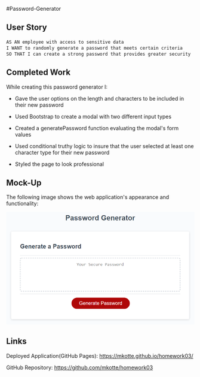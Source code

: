 #Password-Generator

## User Story

```
AS AN employee with access to sensitive data
I WANT to randomly generate a password that meets certain criteria
SO THAT I can create a strong password that provides greater security
```

## Completed Work

While creating this password generator I:

* Gave the user options on the length and characters to be included in their new password

* Used Bootstrap to create a modal with two different input types

* Created a generatePassword function evaluating the modal's form values

* Used conditional truthy logic to insure that the user selected at least one character type for their new password

* Styled the page to look professional


## Mock-Up

The following image shows the web application's appearance and functionality:

![The Password Generator application displays a red button to "Generate Password".](./assets/03-javascript-homework-demo.png)

## Links
Deployed Application(GitHub Pages): https://mkotte.github.io/homework03/

GitHub Repository: https://github.com/mkotte/homework03



